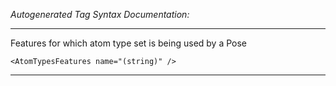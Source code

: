 _Autogenerated Tag Syntax Documentation:_

---
Features for which atom type set is being used by a Pose

```
<AtomTypesFeatures name="(string)" />
```



---
